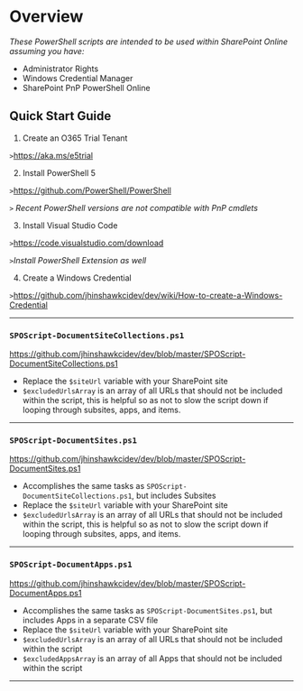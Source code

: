 # Overview

_These PowerShell scripts are intended to be used within SharePoint Online assuming you have:_
* Administrator Rights
* Windows Credential Manager
* SharePoint PnP PowerShell Online

## Quick Start Guide
1. Create an O365 Trial Tenant

`>`https://aka.ms/e5trial 

2. Install PowerShell 5

`>`https://github.com/PowerShell/PowerShell
  
`>` _Recent PowerShell versions are not compatible with PnP cmdlets_

3. Install Visual Studio Code

`>`https://code.visualstudio.com/download
  
`>`_Install PowerShell Extension as well_

4. Create a Windows Credential

`>`https://github.com/jhinshawkcidev/dev/wiki/How-to-create-a-Windows-Credential

***
### `SPOScript-DocumentSiteCollections.ps1`
https://github.com/jhinshawkcidev/dev/blob/master/SPOScript-DocumentSiteCollections.ps1
* Replace the `$siteUrl` variable with your SharePoint site
* `$excludedUrlsArray` is an array of all URLs that should not be included within the script, this is helpful so as not to slow the script down if looping through subsites, apps, and items.

***
### `SPOScript-DocumentSites.ps1`
https://github.com/jhinshawkcidev/dev/blob/master/SPOScript-DocumentSites.ps1
* Accomplishes the same tasks as `SPOScript-DocumentSiteCollections.ps1`, but includes Subsites
* Replace the `$siteUrl` variable with your SharePoint site
* `$excludedUrlsArray` is an array of all URLs that should not be included within the script, this is helpful so as not to slow the script down if looping through subsites, apps, and items.

***
### `SPOScript-DocumentApps.ps1`
https://github.com/jhinshawkcidev/dev/blob/master/SPOScript-DocumentApps.ps1
* Accomplishes the same tasks as `SPOScript-DocumentSites.ps1`, but includes Apps in a separate CSV file
* Replace the `$siteUrl` variable with your SharePoint site
* `$excludedUrlsArray` is an array of all URLs that should not be included within the script
* `$excludedAppsArray` is an array of all Apps that should not be included within the script

***
